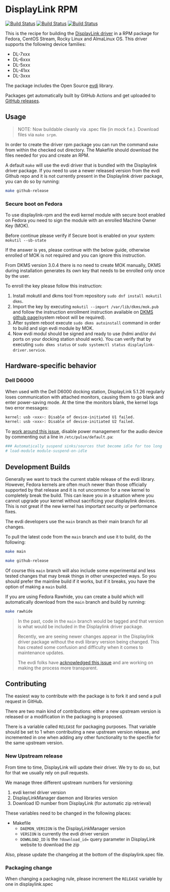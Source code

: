 # DisplayLink RPM

[![Build Status](https://github.com/displaylink-rpm/displaylink-rpm/actions/workflows/buildcheck.yml/badge.svg)](https://github.com/displaylink-rpm/displaylink-rpm/actions/workflows/buildcheck.yml)
[![Build Status](https://github.com/displaylink-rpm/displaylink-rpm/actions/workflows/mainbuild.yml/badge.svg)](https://github.com/displaylink-rpm/displaylink-rpm/actions/workflows/mainbuild.yml)
[![Build Status](https://github.com/displaylink-rpm/displaylink-rpm/actions/workflows/rawhidebuilds.yml/badge.svg)](https://github.com/displaylink-rpm/displaylink-rpm/actions/workflows/rawhidebuilds.yml)

This is the recipe for building the [DisplayLink driver][displaylink]
in a RPM package for Fedora, CentOS Stream, Rocky Linux and AlmaLinux OS. This driver supports the following
device families:

- DL-7xxx
- DL-6xxx
- DL-5xxx
- DL-41xx
- DL-3xxx

The package includes the Open Source [evdi][evdi] library.

Packages get automatically built by GitHub Actions and get uploaded to
[GitHub releases][releases].

[displaylink]: http://www.displaylink.com/
[evdi]: https://github.com/DisplayLink/evdi
[releases]: https://github.com/displaylink-rpm/displaylink-rpm/releases

## Usage

> NOTE: Now buildable cleanly via .spec file (in mock f.e.). Download files
> via `make srpm`.

In order to create the driver rpm package you can run the command `make` from
within the checked out directory. The Makefile should download the files needed
for you and create an RPM.

A default `make` will use the evdi driver that is bundled with the Displaylink
driver package. If you need to use a newer released version from the evdi Github
repo and it is not currently present in the Displaylink driver package, you can
do so by running:

```bash
make github-release
```

### Secure boot on Fedora

To use displaylink-rpm and the evdi kernel module with secure boot enabled on
Fedora you need to sign the module with an enrolled Machine Owner Key (MOK).

Before continue please verify if Secure boot is enabled on your system:
`mokutil --sb-state`

If the answer is yes, please continue with the below guide, 
otherwise enrolled of MOK is not required and you can ignore this instruction.

From DKMS version 3.0.4 there is no need to create MOK manually,
DKMS during installation generates its own key that needs to be enrolled only once by the user. 

To enroll the key please follow this instruction:

1. Install mokutil and dkms tool from repository `sudo dnf install mokutil dkms`.
2. Import the key by executing `mokutil --import /var/lib/dkms/mok.pub` and follow the instruction enrollment instruction available on [DKMS github page](https://github.com/dell/dkms?tab=readme-ov-file#secure-boot)(system reboot will be required).
3. After system reboot execute `sudo dkms autoinstall` command in order to build and sign evdi module by MOK.
4. Now evdi modul should be signed and ready to use (hdmi and/or dvi ports on your docking station should work). You can verify that by executing `sudo dkms status` or `sudo systemctl status displaylink-driver.service`.

## Hardware-specific behavior

### Dell D6000

When used with the Dell D6000 docking station, DisplayLink 5.1.26 regularly
loses communication with attached monitors, causing them to go blank and enter
power-saving mode.  At the time the monitors blank, the kernel logs two error
messages:

``` bash
kernel: usb <xxx>: Disable of device-initiated U1 failed.
kernel: usb <xxx>: Disable of device-initiated U2 failed.
```

To [work around this issue][workaround], disable power management for the audio
device by commenting out a line in `/etc/pulse/default.pa`:

``` bash
### Automatically suspend sinks/sources that become idle for too long
# load-module module-suspend-on-idle
```

[workaround]: https://displaylink.org/forum/showpost.php?p=85116

## Development Builds

Generally we want to track the current stable release of the evdi library.
However, Fedora kernels are often much newer than those officially supported by
that release and it is not uncommon for a new kernel to completely break the
build. This can leave you in a situation where you cannot upgrade your kernel
without sacrificing your displaylink devices. This is not great if the new
kernel has important security or performance fixes.

The evdi developers use the `main` branch as their main branch for all changes.

To pull the latest code from the `main` branch and use it to build, do the
following:

``` bash
make main

make github-release
```

Of course this `main` branch will also include some experimental and less
tested changes that may break things in other unexpected ways. So you should
prefer the mainline build if it works, but if it breaks, you have the option of
making a `main` build.

If you are using Fedora Rawhide, you can create a build which will automatically
download from the `main` branch and build by running:

``` bash
make rawhide
```

> In the past, code in the `main` branch would be tagged and that version is what
> would be included in the Displaylink driver package.
>
> Recently, we are seeing newer changes appear in the Displaylink driver package
> without the evdi library version being changed. This has created some confusion
> and difficulty when it comes to maintenance updates.
>
> The evdi folks have [acknowledged this issue][roadmap_discussion] and are
> working on making the process more transparent.

[roadmap_discussion]: https://github.com/DisplayLink/evdi/issues/309#issuecomment-979831346

## Contributing

The easiest way to contribute with the package is to fork it and send
a pull request in GitHub.

There are two main kind of contributions: either a new upstream
version is released or a modification in the packaging is proposed.

There is a variable called `RELEASE` for packaging purposes. That
variable should be set to 1 when contributing a new upstream version
release, and incremented in one when adding any other functionality to
the specfile for the same upstream version.

### New Upstream release

From time to time, DisplayLink will update their driver. We try to do
so, but for that we usually rely on pull requests.

We manage three different upstream numbers for versioning:

1. evdi kernel driver version
2. DisplayLinkManager daemon and libraries version
3. Download ID number from DisplayLink (for automatic zip retrieval)

These variables need to be changed in the following places:

- Makefile
  - `DAEMON_VERSION` is the DisplayLinkManager version
  - `VERSION` is currently the evdi driver version
  - `DOWNLOAD_ID` is the `?download_id=` query parameter in
    DisplayLink website to download the zip

Also, please update the changelog at the bottom of the
displaylink.spec file.

### Packaging change

When changing a packaging rule, please increment the `RELEASE`
variable by one in displaylink.spec
